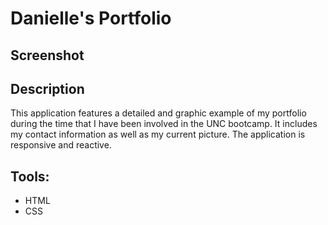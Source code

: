 # Danielle's Portfolio

## Screenshot

## Description

This application features a detailed and graphic example of my portfolio during the time that I have been involved in the UNC bootcamp. It includes my contact information as well as my current picture. The application is responsive and reactive. 

## Tools:

* HTML
* CSS